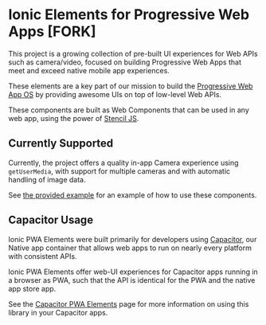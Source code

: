 # Ionic Elements for Progressive Web Apps [FORK]

This project is a growing collection of pre-built UI experiences for Web APIs such
as camera/video, focused on building Progressive Web Apps that meet and exceed
native mobile app experiences.

These elements are a key part of our mission to build the [Progressive Web App OS](https://medium.com/@maxlynch/building-the-progressive-web-app-os-57daebcb69c1)
by providing awesome UIs on top of low-level Web APIs.

These components are built as Web Components that can be used in any web app, using
the power of [Stencil JS](http://stenciljs.com/).

## Currently Supported

Currently, the project offers a quality in-app Camera experience using
`getUserMedia`, with support for multiple cameras and with automatic handling
of image data.

See [the provided example](https://github.com/ionic-team/ionic-pwa-elements/blob/master/src/index.html)
for an example of how to use these components.

## Capacitor Usage

Ionic PWA Elements were built primarily for developers using [Capacitor](https://capacitorjs.com/),
our Native app container that allows web apps to run on nearly every platform
with consistent APIs.

Ionic PWA Elements offer web-UI experiences for Capacitor apps running in a browser
as PWA, such that the API is identical for the PWA and the native app store app.

See the [Capacitor PWA Elements](https://capacitorjs.com/docs/web/pwa-elements)
page for more information on using this library in your Capacitor apps.
